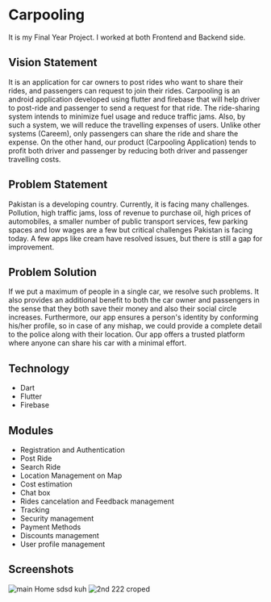 # Carpooling

It is my Final Year Project. I worked at both Frontend and Backend side.

## Vision Statement

It is an application for car owners to post rides who want to share their rides, and passengers can request to join their rides. Carpooling is an android application developed using flutter and firebase that will help driver to post-ride and passenger to send a request for that ride. The ride-sharing system intends to minimize fuel usage and reduce traffic jams. Also, by such a system, we will reduce the travelling expenses of users. Unlike other systems (Careem), only passengers can share the ride and share the expense. On the other hand, our product (Carpooling Application) tends to profit both driver and passenger by reducing both driver and passenger travelling costs.

## Problem Statement
Pakistan is a developing country. Currently, it is facing many challenges. Pollution, high traffic jams, loss of revenue to purchase oil, high prices of automobiles, a smaller number of public transport services, few parking spaces and low wages are a few but critical challenges Pakistan is facing today. A few apps like cream have resolved issues, but there is still a gap for improvement.

## Problem Solution
If we put a maximum of people in a single car, we resolve such problems. It also provides an additional benefit to both the car owner and passengers in the sense that they both save their money and also their social circle increases. Furthermore, our app ensures a person's identity by conforming his/her profile, so in case of any mishap, we could provide a complete detail to the police along with their location. Our app offers a trusted platform where anyone can share his car with a  minimal effort.

## Technology
- Dart
- Flutter
- Firebase

## Modules
- Registration and Authentication
- Post Ride
- Search Ride
- Location Management on Map
- Cost estimation
- Chat box
- Rides cancelation and Feedback management
- Tracking
- Security management
- Payment Methods
- Discounts management
- User profile management

## Screenshots
![main Home sdsd kuh](https://user-images.githubusercontent.com/64140593/152844243-8281a7b2-198e-451a-a03f-819d7ed8ebe6.png)
![2nd 222 croped](https://user-images.githubusercontent.com/64140593/152844466-707dbcfd-c26e-4bca-9580-0c019084a879.png)

